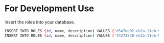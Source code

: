 # For Development Use

Insert the roles into your database.
```bash
INSERT INTO ROLES (id, name, description) VALUES ('d347ee02-eb2a-11eb-9a03-0242ac130003', 'ADMIN', 'ADMIN')
INSERT INTO ROLES (id, name, description) VALUES ('24273530-eb2b-11eb-9a03-0242ac130003', 'NORMAL', 'NORMAL')
```